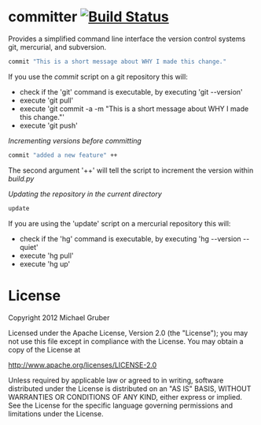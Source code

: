 committer [![Build Status](https://secure.travis-ci.org/aelgru/committer.png?branch=master)](http://travis-ci.org/aelgru/committer)
=========

Provides a simplified command line interface the version control systems git,
mercurial, and subversion. 

```bash
commit "This is a short message about WHY I made this change."
```
If you use the *commit* script on a git repository this will:
* check if the 'git' command is executable, by executing 'git --version'
* execute 'git pull'
* execute 'git commit -a -m "This is a short message about WHY I made this change."'
* execute 'git push'

*Incrementing versions before committing*

```bash
commit "added a new feature" ++
```

The second argument '++' will tell the script to increment the version within
*build.py*


*Updating the repository in the current directory* 

```bash
update
```

If you are using the 'update' script on a mercurial repository this will:
* check if the 'hg' command is executable, by executing 'hg --version --quiet'
* execute 'hg pull'
* execute 'hg up'


License
=======

Copyright 2012 Michael Gruber

Licensed under the Apache License, Version 2.0 (the "License");
you may not use this file except in compliance with the License.
You may obtain a copy of the License at

http://www.apache.org/licenses/LICENSE-2.0

Unless required by applicable law or agreed to in writing, software
distributed under the License is distributed on an "AS IS" BASIS,
WITHOUT WARRANTIES OR CONDITIONS OF ANY KIND, either express or implied.
See the License for the specific language governing permissions and
limitations under the License.
